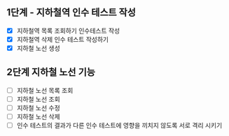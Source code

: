 ## 1단계 - 지하철역 인수 테스트 작성
- [X] 지하철역 목록 조회하기 인수테스트 작성
- [X] 지하철역 삭제 인수 테스트 작성하기
- [X] 지하철 노선 생성

## 2단계 지하철 노선 기능
- [ ]  지하철 노선 목록 조회
- [ ]  지하철 노선 조회
- [ ]  지하철 노선 수정
- [ ]  지하철 노선 삭제
- [ ] 인수 테스트의 결과가 다른 인수 테스트에 영향을 끼치지 않도록 서로 격리 시키기
